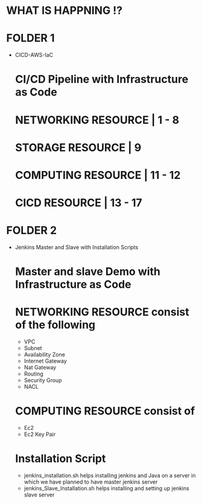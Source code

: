 # WHAT IS HAPPNING !?
# FOLDER 1
- CICD-AWS-IaC
  # CI/CD Pipeline with Infrastructure as Code
  # NETWORKING RESOURCE | 1 - 8
  # STORAGE RESOURCE    | 9
  # COMPUTING RESOURCE  | 11 - 12
  # CICD RESOURCE       | 13 - 17

# FOLDER 2    
- Jenkins Master and Slave with Installation Scripts
  # Master and slave Demo with Infrastructure as Code
  # NETWORKING RESOURCE consist of the following
    - VPC
    - Subnet
    - Availability Zone
    - Internet Gateway
    - Nat Gateway
    - Routing
    - Security Group
    - NACL
  # COMPUTING RESOURCE consist of 
    - Ec2
    - Ec2 Key Pair 

  # Installation Script
    - jenkins_installation.sh helps installing jenkins and Java on a server in which we have planned to have master jenkins server
    - jenkins_Slave_Installation.sh helps installing and setting up jenkins slave server
